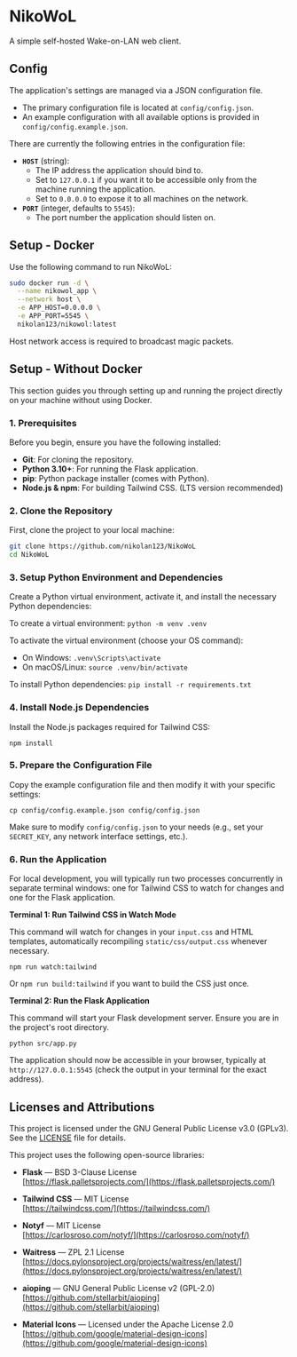 # NikoWoL

A simple self-hosted Wake-on-LAN web client.

## Config

The application's settings are managed via a JSON configuration file.

* The primary configuration file is located at `config/config.json`.
* An example configuration with all available options is provided in `config/config.example.json`.

There are currently the following entries in the configuration file:

* **`HOST`** (string):
    * The IP address the application should bind to.
    * Set to `127.0.0.1` if you want it to be accessible only from the machine running the application.
    * Set to `0.0.0.0` to expose it to all machines on the network.
* **`PORT`** (integer, defaults to `5545`):
    * The port number the application should listen on.

## Setup - Docker

Use the following command to run NikoWoL:
```bash
sudo docker run -d \
  --name nikowol_app \
  --network host \
  -e APP_HOST=0.0.0.0 \
  -e APP_PORT=5545 \
  nikolan123/nikowol:latest
```

Host network access is required to broadcast magic packets.

## Setup - Without Docker

This section guides you through setting up and running the project directly on your machine without using Docker.

### 1. Prerequisites

Before you begin, ensure you have the following installed:

* **Git**: For cloning the repository.
* **Python 3.10+**: For running the Flask application.
* **pip**: Python package installer (comes with Python).
* **Node.js & npm**: For building Tailwind CSS. (LTS version recommended)

### 2. Clone the Repository

First, clone the project to your local machine:

```bash
git clone https://github.com/nikolan123/NikoWoL
cd NikoWoL
```

### 3. Setup Python Environment and Dependencies

Create a Python virtual environment, activate it, and install the necessary Python dependencies:

To create a virtual environment:
`python -m venv .venv`

To activate the virtual environment (choose your OS command):
* On Windows: `.venv\Scripts\activate`
* On macOS/Linux: `source .venv/bin/activate`

To install Python dependencies:
`pip install -r requirements.txt`

### 4. Install Node.js Dependencies

Install the Node.js packages required for Tailwind CSS:

`npm install`

### 5. Prepare the Configuration File

Copy the example configuration file and then modify it with your specific settings:

`cp config/config.example.json config/config.json`

Make sure to modify `config/config.json` to your needs (e.g., set your `SECRET_KEY`, any network interface settings, etc.).

### 6. Run the Application

For local development, you will typically run two processes concurrently in separate terminal windows: one for Tailwind CSS to watch for changes and one for the Flask application.

**Terminal 1: Run Tailwind CSS in Watch Mode**

This command will watch for changes in your `input.css` and HTML templates, automatically recompiling `static/css/output.css` whenever necessary.

`npm run watch:tailwind`

Or `npm run build:tailwind` if you want to build the CSS just once.

**Terminal 2: Run the Flask Application**

This command will start your Flask development server. Ensure you are in the project's root directory.

`python src/app.py`

The application should now be accessible in your browser, typically at `http://127.0.0.1:5545` (check the output in your terminal for the exact address).

## Licenses and Attributions

This project is licensed under the GNU General Public License v3.0 (GPLv3).  
See the [LICENSE](./LICENSE) file for details.

This project uses the following open-source libraries:

* **Flask** — BSD 3-Clause License  
  [https://flask.palletsprojects.com/](https://flask.palletsprojects.com/)

* **Tailwind CSS** — MIT License  
  [https://tailwindcss.com/](https://tailwindcss.com/)

* **Notyf** — MIT License  
  [https://carlosroso.com/notyf/](https://carlosroso.com/notyf/)

* **Waitress** — ZPL 2.1 License  
  [https://docs.pylonsproject.org/projects/waitress/en/latest/](https://docs.pylonsproject.org/projects/waitress/en/latest/)

* **aioping** — GNU General Public License v2 (GPL-2.0)  
  [https://github.com/stellarbit/aioping](https://github.com/stellarbit/aioping)

* **Material Icons** — Licensed under the Apache License 2.0  
  [https://github.com/google/material-design-icons](https://github.com/google/material-design-icons)
